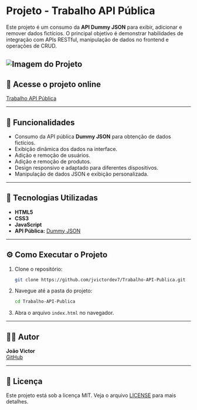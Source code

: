 # Projeto - Trabalho API Pública

Este projeto é um consumo da **API Dummy JSON** para exibir, adicionar e remover dados fictícios. O principal objetivo é demonstrar habilidades de integração com APIs RESTful, manipulação de dados no frontend e operações de CRUD.

![Imagem do Projeto](https://i.imgur.com/tLfK5OK_d.webp?maxwidth=760&fidelity=grand)
---

## 🔗 Acesse o projeto online
[Trabalho API Pública](https://jvictordev7.github.io/Trabalho-API-Publica/)

---

## 📌 Funcionalidades
- Consumo da API pública **Dummy JSON** para obtenção de dados fictícios.
- Exibição dinâmica dos dados na interface.
- Adição e remoção de usuários.
- Adição e remoção de produtos.
- Design responsivo e adaptado para diferentes dispositivos.
- Manipulação de dados JSON e exibição personalizada.

---

## 🚀 Tecnologias Utilizadas
- **HTML5**
- **CSS3**
- **JavaScript**
- **API Pública:** [Dummy JSON](https://dummyjson.com/)

---

## ⚙️ Como Executar o Projeto
1. Clone o repositório:
   ```bash
   git clone https://github.com/jvictordev7/Trabalho-API-Publica.git
   ```
2. Navegue até a pasta do projeto:
   ```bash
   cd Trabalho-API-Publica
   ```
3. Abra o arquivo `index.html` no navegador.

---

## 🧑‍💻 Autor
**João Victor**  
[GitHub](https://github.com/jvictordev7)

---

## 📄 Licença
Este projeto está sob a licença MIT. Veja o arquivo [LICENSE](./LICENSE) para mais detalhes.
